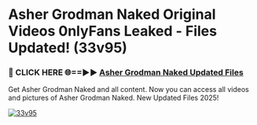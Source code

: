 # Asher Grodman Naked Original Videos 0nlyFans Leaked - Files Updated! (33v95)

<h3>🔴 CLICK HERE 🌐==►► <a href="https://tinyurl.com/yckcrads" rel="nofollow">Asher Grodman Naked Updated Files</a></h3>

Get Asher Grodman Naked and all content. Now you can access all videos and pictures of Asher Grodman Naked. New Updated Files 2025!

[![33v95](https://i.imgur.com/hpKpOFt.gif)](https://tinyurl.com/yckcrads)
